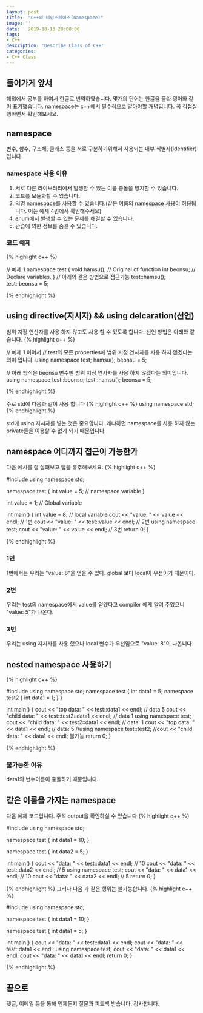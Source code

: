 ```yaml
---
layout: post
title:  "C++의 네임스페이스(namespace)"
image: ''
date:   2019-10-13 20:00:00
tags:
- C++
description: 'Describe Class of C++'
categories:
- C++ Class
---
```


## 들어가게 앞서
해외에서 공부를 하여서 한글로 번역하였습니다. 몇개의 단어는 한글을 몰라 영어와 같이 표기했습니다.
namespace는 c++에서 필수적으로 알아야할 개념입니다. 꼭 직접실행하면서 확인해보세요.

## namespace
변수, 함수, 구조체, 클래스 등을 서로 구분하기위해서 사용되는 내부 식별자(identifier)입니다.
### namespace 사용 이유
1. 서로 다른 라이브러리에서 발생할 수 있는 이름 충돌을 방지할 수 있습니다.
2. 코드를 모듈화할 수 있습니다.
3. 익명 namespace를 사용할 수 있습니다.(같은 이름의 namespace 사용이 허용됩니다. 이는 예제 4번에서 확인해주세요)
4. enum에서 발생할 수 있는 문제를 해결할 수 있습니다.
5. 관습에 의한 정보를 숨길 수 있습니다.


### 코드 예제
{% highlight c++ %}

// 예제 1
namespace test
{
    void hamsu(); // Original of function
    int beonsu; // Declare variables.
}
// 아래와 같은 방법으로 접근가능
test::hamsu();
test::beonsu = 5;

{% endhighlight %}

## using directive(지시자) && using delcaration(선언)
범위 지정 연산자를 사용 하지 않고도 사용 할 수 있도록 합니다. 선언 방법은 아래와 같습니다.
{% highlight c++ %}

// 예제 1 이어서
// test의 모든 properties에 범위 지정 연사자를 사용 하지 않겠다는 의미 입니다.
using namespace test;
hamsu();
beonsu = 5;

// 아래 방식은 beonsu 변수만 범위 지정 연사자를 사용 하지 않겠다는 의미입니다.
using namespace test::beonsu;
test::hamsu();
beonsu = 5;

{% endhighlight %}

주로 std에 다음과 같이 사용 합니다
{% highlight c++ %}
using namespace std;
{% endhighlight %}

std에 using 지시자를 넣는 것은 중요합니다. 왜냐하면 namespace를 사용 하지 않는 private들을 이용할 수 없게 되기 때문입니다.

## namespace 어디까지 접근이 가능한가
다음 예시를 잘 살펴보고 답을 유추해보세요.
{% highlight c++ %}

#include <iostream>
using namespace std;

namespace test
{
	int value = 5; // namespace variable
}

int value = 1; // Global variable

int main()
{
	int value = 8; // local variable
	cout << "value: " << value << endl; // 1번
	cout << "value: " << test::value << endl; // 2번
    using namespace test;
	cout << "value: " << value << endl; // 3번
	return 0;
}

{% endhighlight %}

### 1번
1번에서는 우리는 "value: 8"을 얻을 수 있다. global 보다 local이 우선이기 때문이다.

### 2번
우리는 test의 namespace에서 value를 얻겠다고 compiler 에게 알려 주었으니 "value: 5"가 나온다.

### 3번
우리는 using 지시자를 사용 했으나 local 변수가 우선임으로 "value: 8"이 나옵니다.

## nested namespace 사용하기

{% highlight c++ %}

#include <iostream>
using namespace std;
namespace test
{
	int data1 = 5;
	namespace test2
	{
		int data1 = 1;
	}
}

int main()
{
	cout << "top data: " << test::data1 << endl; // data 5
	cout << "child data: " << test::test2::data1 << endl; // data 1
	using namespace test;
	cout << "child data: " << test2::data1 << endl; // data: 1
	cout << "top data: " << data1 << endl; // data: 5
	//using namespace test::test2;
	//cout << "child data: " << data1 << endl; 불가능
	return 0;
}

{% endhighlight %}

### 불가능한 이유
data1의 변수이름이 충돌하기 때문입니다.

## 같은 이름을 가지는 namespace
다음 예제 코드입니다. 주석 output을 확인하실 수 있습니다
{% highlight c++ %}

#include <iostream>
using namespace std;

namespace test
{
	int data1 = 10;
}

namespace test
{
	int data2 = 5;
}

int main()
{
	cout << "data: " << test::data1 << endl; // 10
	cout << "data: " << test::data2 << endl; // 5
	using namespace test;
	cout << "data: " << data1 << endl; // 10
	cout << "data: " << data2 << endl; // 5
	return 0;
}

{% endhighlight %}
그러나 다음 과 같은 행위는 불가능합니다.
{% highlight c++ %}

#include <iostream>
using namespace std;

namespace test
{
	int data1 = 10;
}

namespace test
{
	int data1 = 5;
}

int main()
{
	cout << "data: " << test::data1 << endl;
	cout << "data: " << test::data1 << endl;
	using namespace test;
	cout << "data: " << data1 << endl;
	cout << "data: " << data1 << endl;
	return 0;
}

{% endhighlight %}

## 끝으로
댓글, 이메일 등을 통해 언제든지 질문과 피드백 받습니다. 감사합니다.